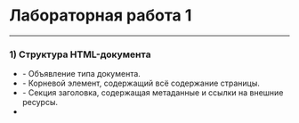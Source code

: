 # Лабораторная работа 1
____
### 1) Структура HTML-документа
* <!DOCTYPE html> - Объявление типа документа.
* <html> - Корневой элемент, содержащий всё содержание страницы.
* <head> - Секция заголовка, содержащая метаданные и ссылки на внешние ресурсы.
* <title> - Заголовок страницы, отображаемый во вкладке браузера.
* <body> - Основное содержание страницы, включая текст, изображения, ссылки и другие элементы.

### 2) Что такое семантическая верстка
Семантическая верстка означает использование HTML-тегов для описания смысла содержания веб-страницы, а не только для стилизации.

### 3) Какие списки мы обычно используем для создания веб-страниц?
Типы списков, обычно используемые для создания веб-страниц:
*  <ul>: Неупорядоченный список.
*  <ol>: Упорядоченный (нумерованный) список.
*  <dl>: Список определений, состоящий из терминов и их определений.

### 4) Атрибут
Атрибут это дополнительная информация, предоставляемая внутри HTML-тегов, которая изменяет или определяет характеристики элемента. Например href для тега <a>, и class для определения классов стилей.

### 4) Новые типы инпутов в HTML5
* <input type="email">: Поле для ввода адреса электронной почты.
* <input type="url">: Поле для ввода веб-ссылки (URL).
* <input type="number">: Поле для ввода чисел.
* <input type="date">: Поле для выбора даты.
* <input type="time">: Поле для выбора времени.
* <input type="color">: Поле для выбора цвета.
